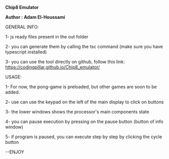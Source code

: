 **Chip8 Emulator**

**Author : Adam El-Houssami**

GENERAL INFO:

1- js ready files present in the out folder

2- you can generate them by calling the tsc command (make sure you have typescript installed)

3- you can use the tool directly on github, follow this link: https://codingpillar.github.io/Chip8_emulator/

USAGE:

1- For now, the pong-game is preloaded, but other games are soon to be added.

2- use can use the keypad on the left of the main display to click on buttons

3- the lower windows shows the processor's main components state

4- you can pause execution by pressing on the pause button (button of info window)

5- if program is paused, you can execute step by step by clicking the cycle button

--ENJOY
